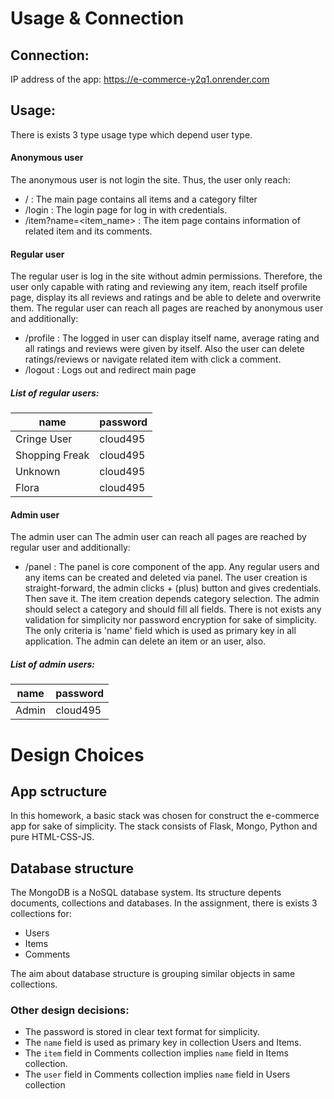 # Usage & Connection
## Connection:
IP address of the app: https://e-commerce-y2q1.onrender.com
## Usage:
There is exists 3 type usage type which depend user type.
#### Anonymous user
The anonymous user is not login the site. Thus, the user only reach:
* /												: The main page contains all items and a category filter
* /login										: The login page for log in with credentials.
* /item?name=<item_name>	: The item page contains information of related item and its comments.

#### Regular user
The regular user is log in the site without admin permissions. Therefore, the user only capable with rating and reviewing any item, reach itself profile page, display its all reviews and ratings and be able to delete and overwrite them. The regular user can reach all pages are reached by anonymous user and additionally:
* /profile									: The logged in user can display itself name, average rating and all ratings and reviews were given by itself. Also the user can delete ratings/reviews or navigate related item with click a comment.
* /logout									:  Logs out and redirect main page
##### List of regular users: 
| name | password |
|--|--|
| Cringe User | cloud495 |
| Shopping Freak | cloud495 |
| Unknown | cloud495 |
| Flora | cloud495 |

#### Admin user
The admin user can The admin user can reach all pages are reached by regular user and additionally:
* /panel										:  The panel is core component of the app. Any regular users and any items can be created and deleted via panel.  The user creation is straight-forward, the admin clicks + (plus) button and gives credentials. Then save it. The item creation depends category selection. The admin should select a category and should fill all fields. There is not exists any validation for simplicity nor password encryption for sake of simplicity. The only criteria is 'name' field which is used as primary key in all application. The admin can delete an item or an user, also.
##### List of admin users: 
| name | password |
|--|--|
| Admin | cloud495 |



# Design Choices
## App sctructure
In this homework, a basic stack was chosen for construct the e-commerce app for sake of simplicity. The stack consists of Flask, Mongo, Python and pure HTML-CSS-JS. 

## Database structure
The MongoDB is a NoSQL database system. Its structure depents documents, collections and databases. In the assignment, there is exists 3 collections for:
* Users
* Items
* Comments

The aim about database structure is grouping similar objects in same collections.

### Other design decisions:
* The password is stored in clear text format for simplicity.
* The `name` field is used as primary key in collection Users and Items.
* The `item` field in Comments collection implies `name` field in Items collection.
* The `user` field in Comments collection implies `name` field in Users collection

